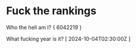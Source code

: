 # Fuck the rankings

Who the hell am I?
{ 6042219 }

What fucking year is it?
[ 2024-10-04T02:30:00Z ]
